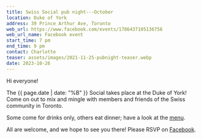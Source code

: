 ```yaml
---
title: Swiss Social pub night---October
location: Duke of York
address: 39 Prince Arthur Ave, Toronto
web_url: https://www.facebook.com/events/1786437105136756
web_url_name: Facebook event
start_time: 7 pm
end_time: 9 pm
contact: Charlotte
teaser: assets/images/2021-11-25-pubnight-teaser.webp
date: 2023-10-26
---
```


Hi everyone!

The {{ page.date | date: "%B" }} Social takes place at the Duke of York! Come
on out to mix and mingle with members and friends of the Swiss community in
Toronto.

Some come for drinks only, others eat dinner; have a look at the [menu].

All are welcome, and we hope to see you there! Please RSVP on [Facebook].

[menu]: <https://dukepubs.ca/duke-of-york/>
[facebook]: <{{ page.web_url }}>

